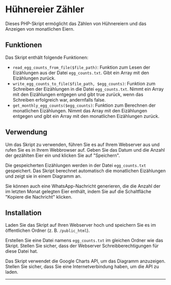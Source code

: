 Hühnereier Zähler
=================

Dieses PHP-Skript ermöglicht das Zählen von Hühnereiern und das Anzeigen von monatlichen Eiern.

Funktionen
----------

Das Skript enthält folgende Funktionen:

*   `read_egg_counts_from_file($file_path)`: Funktion zum Lesen der Eizählungen aus der Datei `egg_counts.txt`. Gibt ein Array mit den Eizählungen zurück.
*   `write_egg_counts_to_file($file_path, $egg_counts)`: Funktion zum Schreiben der Eizählungen in die Datei `egg_counts.txt`. Nimmt ein Array mit den Eizählungen entgegen und gibt true zurück, wenn das Schreiben erfolgreich war, andernfalls false.
*   `get_monthly_egg_counts($egg_counts)`: Funktion zum Berechnen der monatlichen Eizählungen. Nimmt das Array mit den Eizählungen entgegen und gibt ein Array mit den monatlichen Eizählungen zurück.

Verwendung
----------

Um das Skript zu verwenden, führen Sie es auf Ihrem Webserver aus und rufen Sie es in Ihrem Webbrowser auf. Geben Sie das Datum und die Anzahl der gezählten Eier ein und klicken Sie auf "Speichern".

Die gespeicherten Eizählungen werden in der Datei `egg_counts.txt` gespeichert. Das Skript berechnet automatisch die monatlichen Eizählungen und zeigt sie in einem Diagramm an.

Sie können auch eine WhatsApp-Nachricht generieren, die die Anzahl der im letzten Monat gelegten Eier enthält, indem Sie auf die Schaltfläche "Kopiere die Nachricht" klicken.

Installation
------------

Laden Sie das Skript auf Ihren Webserver hoch und speichern Sie es im öffentlichen Ordner (z. B. `/public_html`).

Erstellen Sie eine Datei namens `egg_counts.txt` im gleichen Ordner wie das Skript. Stellen Sie sicher, dass der Webserver Schreibberechtigungen für diese Datei hat.

Das Skript verwendet die Google Charts API, um das Diagramm anzuzeigen. Stellen Sie sicher, dass Sie eine Internetverbindung haben, um die API zu laden.

------
